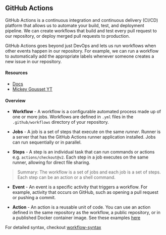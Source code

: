 ## GitHub Actions
GitHub Actions is a continuous integration and continuous delivery (CI/CD) platform that allows us to automate your build, test, and deployment pipeline. We can create workflows that build and test every pull request to our repository, or deploy merged pull requests to production.

GitHub Actions goes beyond just DevOps and lets us run workflows when other events happen in our repository. For example, we can run a workflow to automatically add the appropriate labels whenever someone creates a new issue in our repository.
#### Resources
- [Docs](https://docs.github.com/en/actions/about-github-actions/understanding-github-actions)
- [Mickey Gousset YT](https://youtube.com/playlist?list=PLiO7XHcmTsleVSRaY7doSfZryYWMkMOxB&si=kT7crVPw3xdNlznG)

#### Overview
- **Workflow** - A workflow is a configurable automated process made up of one or more jobs. Workflows are defined in `.yml` files in the `.github/workflows` directory of your repository.

- **Jobs** - A job is a set of steps that execute on the same _runner_. Runner is a server that has the GitHub Actions runner application installed. Jobs can run sequentially or in parallel.

- **Steps** - A step is an individual task that can run commands or actions e.g. `actions/checkout@v2`. Each step in a job executes on the same runner, allowing for direct file sharing.

> Summary: The workflow is a set of jobs and each job is a set of steps. Each step can be an action or a shell command.

- **Event** - An event is a specific activity that triggers a workflow. For example, activity that occurs on GitHub, such as opening a pull request or pushing a commit.

- **Action** - An action is a reusable unit of code. You can use an action defined in the same repository as the workflow, a public repository, or in a published Docker container image. See these examples [here](https://docs.github.com/en/actions/writing-workflows/workflow-syntax-for-github-actions#jobsjob_idstepsuses)


For detailed syntax, checkout [workflow-syntax](https://docs.github.com/en/actions/writing-workflows/workflow-syntax-for-github-actions#about-yaml-syntax-for-workflows)





